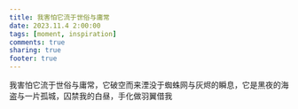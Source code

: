 ```yaml
---
title: 我害怕它流于世俗与庸常
date: 2023.11.4 2:00:00
tags: [moment, inspiration]
comments: true
sharing: true
footer: true
---
```

我害怕它流于世俗与庸常，它破空而来湮没于蜘蛛网与灰烬的瞬息，它是黑夜的海盗与一片孤城，囚禁我的白昼，手化做羽翼借我

